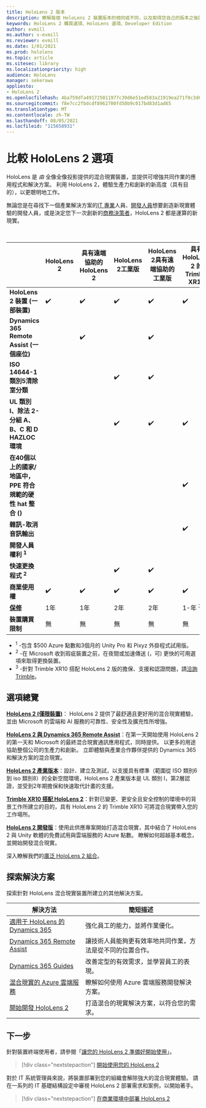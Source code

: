 ```yaml
---
title: HoloLens 2 版本
description: 瞭解每個 HoloLens 2 裝置版本的相同或不同，以及取得您自己的版本之後該怎麼做。
keywords: HoloLens 2 購買選項、HoloLens 選項、Developer Edition
author: evmill
ms.author: v-evmill
ms.reviewer: evmill
ms.date: 1/01/2021
ms.prod: hololens
ms.topic: article
ms.sitesec: library
ms.localizationpriority: high
audience: HoloLens
manager: sekerawa
appliesto:
- HoloLens 2
ms.openlocfilehash: 4ba759dfa491725011977c39d6e51ed583a21919ea271f0c3d6482c0847938fb
ms.sourcegitcommit: f8e7cc2fbdcdf8962700fd50b9c017bd83d1ad65
ms.translationtype: MT
ms.contentlocale: zh-TW
ms.lasthandoff: 08/05/2021
ms.locfileid: "115658931"
---
```

# <a name="compare-hololens-2-options"></a>比較 HoloLens 2 選項

HoloLens 是 *由* 全像全像投影提供的混合現實裝置，並提供可增強共同作業的應用程式和解決方案。 利用 HoloLens 2，體驗生產力和創新的新高度（具有目的），以更聰明地工作。

無論您是在尋找下一個產業解決方案的[IT 專業](https://www.microsoft.com/hololens/apps)人員、[開發人員](https://www.microsoft.com/hololens/developers)想要創造新現實體驗的開發人員，或是決定您下一次創新的[商務決策者](https://www.microsoft.com/hololens/apps)，HoloLens 2 都是運算的新現實。

<br>

|                                                      | HoloLens 2 | 具有遠端協助的 HoloLens 2 | HoloLens 2工業版 | HoloLens 2具有遠端協助的工業版 | 具有 HoloLens 2 的 Trimble XR10 | HoloLens 2開發版 |
|------------------------------------------------------|------------|-------------------------------|-------------------------------|--------------------------------------------------|------------------------------|--------------------------------|
| **HoloLens 2 裝置 (一部裝置)**                       |      ✔️     |               ✔️               |               ✔️               |                         ✔️                        |               ✔️              |                ✔️               |
| **Dynamics 365 Remote Assist (一個座位)**                |            |               ✔️               |                               |                         ✔️                        |                              |                                |
| **ISO 14644-1 類別5清除室分類**           |            |                               |               ✔️               |                         ✔️                        |                              |                                |
| **UL 類別 I、除法 2-分組 A、B、C 和 D HAZLOC 環境**                     |            |                               |               ✔️               |                         ✔️                        |               ✔️              |                                |
| **在40個以上的國家/地區中，PPE 符合規範的硬性 hat 整合 ()** |            |                               |                               |                                                  |               ✔️              |                                |
| **雜訊-取消音訊輸出**                        |            |                               |                               |                                                  |               ✔️              |                                |
| **開發人員權利 <sup>1</sup>**                             |            |                               |                               |                                                  |                              |                ✔️               |
| **快速更換程式 <sup>2</sup>**                          |            |                               |               ✔️               |                         ✔️                        |                              |                                |
| **商業使用權**                                |      ✔️     |               ✔️               |               ✔️               |                         ✔️                        |               ✔️              |                                |
| [**保修**](hololens2-hardware.md#warranty-information)                                             |   1年   |             1年            |             2年            |                      2年                      |            1-年 <sup>3</sup>            |             1年             |
| **裝置購買限制**                                |    無    |              無             |              無             |                       無                       |             無             |       每筆交易一個      |

- <sup>1</sup> -包含 $500 Azure 點數和3個月的 Unity Pro 和 Pixyz 外掛程式試用版。
- <sup>2</sup> -在 Microsoft 收到瑕疵裝置之前，在夜間或加速傳送 (，可) 更快的可用選項來取得更換裝置。
- <sup>3</sup> -針對 Trimble XR10 搭配 HoloLens 2 版的擔保、支援和認證問題，請[洽詢 Trimble](https://fieldtech.trimble.com/en/contact-support)。


## <a name="options-overview"></a>選項總覽

**[HoloLens 2 (僅限裝置)](hololens2-options-device-only.md)**： HoloLens 2 提供了最舒適且更好用的混合現實體驗，並由 Microsoft 的雲端和 AI 服務的可靠性、安全性及擴充性所增強。

**[HoloLens 2 與 Dynamics 365 Remote Assist](hololens2-options-remote-assist.md)**：在第一天開始使用 HoloLens 2 的第一天和 Microsoft 的最終混合現實通訊應用程式，同時提供。 以更多的用途協助整個公司的生產力和創新。 立即體驗與產業合作夥伴提供的 Dynamics 365 和解決方案的混合現實。

**[HoloLens 2 產業版本](hololens2-options-industrial-edition.md)**：設計、建立及測試，以支援具有標準（範圍從 ISO 類別6到 iso 類別8）的全新空間環境，HoloLens 2 產業版本是 UL 類別 I，第2層認證，並受到2年期擔保和快速取代計畫的支援。

**[Trimble XR10 搭配 HoloLens 2](hololens2-options-trimble-xr10-edition.md)**：針對已變更、更安全且安全控制的環境中的背景工作所建立的目的，具有 HoloLens 2 的 Trimble XR10 可將混合現實帶入您的工作場所。

**[HoloLens 2 開發版](hololens2-options-dev-edition.md)**：使用此供應專案開始打造混合現實，其中結合了 HoloLens 2 與 Unity 軟體的免費試用與雲端服務的 Azure 點數。 瞭解如何超越基本概念，並開始開發混合現實。

深入瞭解我們的[廣泛 HoloLens 2 組合](https://www.microsoft.com/hololens/buy)。

## <a name="explore-solutions"></a>探索解決方案

探索針對 HoloLens 混合現實裝置所建立的其他解決方案。

| 解決方法 | 簡短描述                                                                                |
|----------|---------------------------------------------------------------------------------------------------|
| [適用于 HoloLens 的 Dynamics 365](https://www.microsoft.com//hololens/apps)          | 強化員工的能力，並將作業優化。                                                        |
| [Dynamics 365 Remote Assist](https://dynamics.microsoft.com/mixed-reality/remote-assist/)          | 讓技術人員能夠更有效率地共同作業，方法是從不同的位置合作。 |
|   [Dynamics 365 Guides](https://dynamics.microsoft.com/mixed-reality/guides/)        | 改善定型的有效需求，並學習員工的表現。                          |
|  [混合現實的 Azure 雲端服務](/windows/mixed-reality/develop/mixed-reality-cloud-services#:~:text=Mixed%20Reality%20services%20Mixed%20Reality%20cloud%20services%20like,all%20in%20the%20context%20of%20your%20users%E2%80%99%20environments)         | 瞭解如何使用 Azure 雲端服務開發解決方案。                                       |
|  [開始開發 HoloLens 2](/windows/mixed-reality/develop/development?tabs=unity)         | 打造混合的現實解決方案，以符合您的需求。                                                 |

## <a name="next-steps"></a>下一步

針對裝置終端使用者，請參閱「[讓您的 HoloLens 2 準備好開始使用](hololens2-setup.md)」。

> [!div class="nextstepaction"]
> [開始使用您的 HoloLens 2](hololens2-setup.md)

對於 IT 系統管理員來說，將裝置部署到您的組織會解除強大的混合現實體驗。 請在一系列的 IT 基礎結構設定中審視 HoloLens 2 部署需求和案例，以開始著手。

> [!div class="nextstepaction"]
> [在商業環境中部署 HoloLens 2](hololens-requirements.md)
